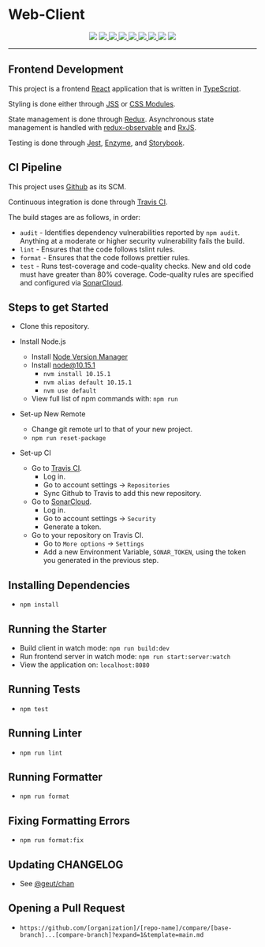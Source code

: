 <a name="web-client"></a>
# Web-Client
<div align="center">
	<img src="https://img.shields.io/github/package-json/v/mua-inc/web-client.svg">
	<a href="https://travis-ci.com/mua-inc/web-client">
		<img src="https://travis-ci.com/mua-inc/web-client.svg?branch=master">
	</a>
	<a href="https://sonarcloud.io/dashboard?id=web-client&branch=master">
		<img src="https://sonarcloud.io/api/project_badges/measure?project=web-client&metric=alert_status">
	</a>
	<a href="https://sonarcloud.io/dashboard?id=web-client&branch=master">
		<img src="https://sonarcloud.io/api/project_badges/measure?project=web-client&metric=coverage">
	</a>
	<a href="https://sonarcloud.io/dashboard?id=web-client&branch=master">
		<img src="https://sonarcloud.io/api/project_badges/measure?project=web-client&metric=sqale_rating">
	</a>
	<a href="https://sonarcloud.io/dashboard?id=web-client&branch=master">
		<img src="https://sonarcloud.io/api/project_badges/measure?project=web-client&metric=sqale_index">
	</a>
	<a href="https://sonarcloud.io/dashboard?id=web-client&branch=master">
		<img src="https://sonarcloud.io/api/project_badges/measure?project=web-client&metric=code_smells">
	</a>
	<img src="https://img.shields.io/github/repo-size/mua-inc/web-client.svg">
	<img src="https://img.shields.io/github/issues-pr/mua-inc/web-client.svg">
</div>

---

<a name="web-client-frontend-development"></a>
## Frontend Development

This project is a frontend [React](https://reactjs.org/) application that is written in [TypeScript](https://www.typescriptlang.org/).

Styling is done either through [JSS](https://cssinjs.org) or [CSS Modules](https://github.com/css-modules/css-modules).

State management is done through [Redux](https://redux.js.org/). Asynchronous state management is handled with [redux-observable](https://redux-observable.js.org/) and [RxJS](https://rxjs-dev.firebaseapp.com/).

Testing is done through [Jest](https://jestjs.io/), [Enzyme](https://airbnb.io/enzyme/docs/api/), and [Storybook](https://storybook.js.org/).

<a name="web-client-ci-pipeline"></a>
## CI Pipeline

This project uses [Github](https://github.com/) as its SCM.

Continuous integration is done through [Travis CI](https://travis-ci.org/).

The build stages are as follows, in order:
* `audit` - Identifies dependency vulnerabilities reported by `npm audit`. Anything at a moderate or higher security vulnerability fails the build.
* `lint` - Ensures that the code follows tslint rules.
* `format` - Ensures that the code follows prettier rules.
* `test` - Runs test-coverage and code-quality checks. New and old code must have greater than 80% coverage. Code-quality rules are specified and configured via [SonarCloud](https://sonarcloud.io/).

<a name="web-client-steps-to-get-started"></a>
## Steps to get Started
* Clone this repository.
* Install Node.js
	* Install [Node Version Manager](https://github.com/creationix/nvm)
	* Install node@10.15.1
		* `nvm install 10.15.1`
		* `nvm alias default 10.15.1`
		* `nvm use default`
	* View full list of npm commands with: `npm run`
* Set-up New Remote
	* Change git remote url to that of your new project.
	* `npm run reset-package`

* Set-up CI
	* Go to [Travis CI](https://travis-ci.com/).
		* Log in.
		* Go to account settings -> `Repositories`
		* Sync Github to Travis to add this new repository.
	* Go to [SonarCloud](sonarcloud.io).
		* Log in.
		* Go to account settings -> `Security`
		* Generate a token.
	* Go to your repository on Travis CI.
		* Go to `More options` -> `Settings`
		* Add a new Environment Variable, `SONAR_TOKEN`, using the token you generated in the 	previous step.

<a name="web-client-installing-dependencies"></a>
## Installing Dependencies
* `npm install`

<a name="web-client-running-the-starter"></a>
## Running the Starter
* Build client in watch mode: `npm run build:dev`
* Run frontend server in watch mode: `npm run start:server:watch`
* View the application on: `localhost:8080`

<a name="web-client-running-tests"></a>
## Running Tests
* `npm test`

<a name="web-client-running-linter"></a>
## Running Linter
* `npm run lint`

<a name="web-client-running-formatter"></a>
## Running Formatter
* `npm run format`

<a name="web-client-fixing-formatting-errors"></a>
## Fixing Formatting Errors
* `npm run format:fix`

<a name="web-client-updating-changelog"></a>
## Updating CHANGELOG
* See [@geut/chan](https://github.com/geut/chan)

<a name="web-client-opening-a-pull-request"></a>
## Opening a Pull Request
- `https://github.com/[organization]/[repo-name]/compare/[base-branch]...[compare-branch]?expand=1&template=main.md`
